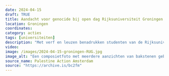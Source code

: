 ```yaml
---
date: 2024-04-15
draft: TRUE
title: Aandacht voor genocide bij open dag Rijksuniversiteit Groningen
location: Groningen
coordinates: 
category: acties
tags: [universiteiten]
description: "Met verf en leuzen benadrukken studenten van de Rijksuniversiteit Groningen tijdens de Open Dag voor Bachelorstudenten de medeplichtigheid van de universiteit in het ondersteunen van de aanhoudende genocide in Gaza en de bezetting van Palestina. Ook worden er flyers uitgedeeld met de details van de investeringen van de universiteit."
video: 
image: /images/2024-04-15-groningen-RUG.jpg
image_alt: "Een composietfoto met meerdere aanzichten van bakstenen gebouwen van de Rijksuniversiteit Groningen in traditionele architectuur. Op de gebouwen is rode verf gespoten en staan leuzen, waaronder (in het Engels) 'RuG ondersteunt genocide' en 'RuG medeplichtig'. Ook is er in het beeld digitaal de voorkant van een flyer gemonteerd, waarop onder meer ook in het Engels staat: 'Welkom / Open dag Bachelor / Onze universiteit steunt met trots genocide'."
source_name: Palestine Action Amsterdam
source: "https://archive.is/bc2fm"
---
```

